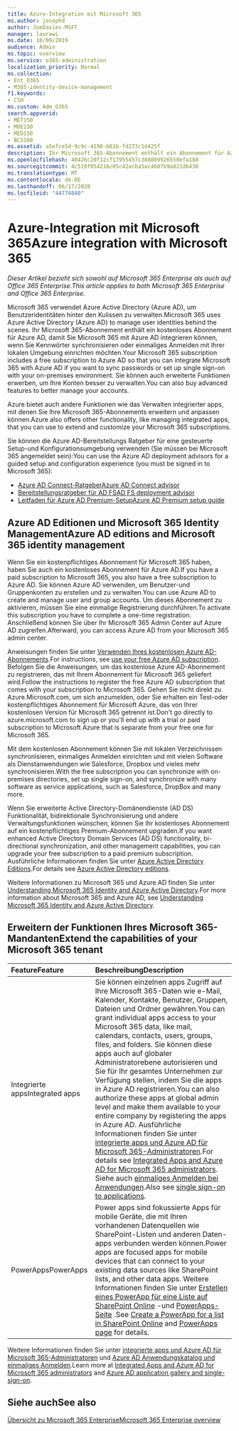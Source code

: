 ```yaml
---
title: Azure-Integration mit Microsoft 365
ms.author: josephd
author: JoeDavies-MSFT
manager: laurawi
ms.date: 10/09/2019
audience: Admin
ms.topic: overview
ms.service: o365-administration
localization_priority: Normal
ms.collection:
- Ent_O365
- M365-identity-device-management
f1.keywords:
- CSH
ms.custom: Adm_O365
search.appverid:
- MET150
- MOE150
- MED150
- BCS160
ms.assetid: a5efce5d-9c9c-4190-b61b-fd273c1d425f
description: Ihr Microsoft 365-Abonnement enthält ein Abonnement für Azure AD. Integrieren Sie Microsoft 365 mit Azure AD, wenn Sie die Kennwortsynchronisierung oder das einmalige Anmelden mit Ihrer lokalen Umgebung wünschen.
ms.openlocfilehash: 40426c20f12cf17955457c38d809926550efa188
ms.sourcegitcommit: 4c519f054216c05c42acba5ac460fb9a821d6436
ms.translationtype: MT
ms.contentlocale: de-DE
ms.lasthandoff: 06/17/2020
ms.locfileid: "44774840"
---
```

# <a name="azure-integration-with-microsoft-365"></a><span data-ttu-id="bdc90-104">Azure-Integration mit Microsoft 365</span><span class="sxs-lookup"><span data-stu-id="bdc90-104">Azure integration with Microsoft 365</span></span>

<span data-ttu-id="bdc90-105">*Dieser Artikel bezieht sich sowohl auf Microsoft 365 Enterprise als auch auf Office 365 Enterprise.*</span><span class="sxs-lookup"><span data-stu-id="bdc90-105">*This article applies to both Microsoft 365 Enterprise and Office 365 Enterprise.*</span></span>

<span data-ttu-id="bdc90-106">Microsoft 365 verwendet Azure Active Directory (Azure AD), um Benutzeridentitäten hinter den Kulissen zu verwalten.</span><span class="sxs-lookup"><span data-stu-id="bdc90-106">Microsoft 365 uses Azure Active Directory (Azure AD) to manage user identities behind the scenes.</span></span> <span data-ttu-id="bdc90-107">Ihr Microsoft 365-Abonnement enthält ein kostenloses Abonnement für Azure AD, damit Sie Microsoft 365 mit Azure AD integrieren können, wenn Sie Kennwörter synchronisieren oder einmaliges Anmelden mit Ihrer lokalen Umgebung einrichten möchten.</span><span class="sxs-lookup"><span data-stu-id="bdc90-107">Your Microsoft 365 subscription includes a free subscription to Azure AD so that you can integrate Microsoft 365 with Azure AD if you want to sync passwords or set up single sign-on with your on-premises environment.</span></span> <span data-ttu-id="bdc90-108">Sie können auch erweiterte Funktionen erwerben, um Ihre Konten besser zu verwalten.</span><span class="sxs-lookup"><span data-stu-id="bdc90-108">You can also buy advanced features to better manage your accounts.</span></span>
  
<span data-ttu-id="bdc90-109">Azure bietet auch andere Funktionen wie das Verwalten integrierter apps, mit denen Sie Ihre Microsoft 365-Abonnements erweitern und anpassen können.</span><span class="sxs-lookup"><span data-stu-id="bdc90-109">Azure also offers other functionality, like managing integrated apps, that you can use to extend and customize your Microsoft 365 subscriptions.</span></span>
  
<span data-ttu-id="bdc90-110">Sie können die Azure AD-Bereitstellungs Ratgeber für eine gesteuerte Setup-und Konfigurationsumgebung verwenden (Sie müssen bei Microsoft 365 angemeldet sein):</span><span class="sxs-lookup"><span data-stu-id="bdc90-110">You can use the Azure AD deployment advisors for a guided setup and configuration experience (you must be signed in to Microsoft 365):</span></span>

 - [<span data-ttu-id="bdc90-111">Azure AD Connect-Ratgeber</span><span class="sxs-lookup"><span data-stu-id="bdc90-111">Azure AD Connect advisor</span></span>](https://aka.ms/aadconnectpwsync)
 - [<span data-ttu-id="bdc90-112">Bereitstellungsratgeber für AD FS</span><span class="sxs-lookup"><span data-stu-id="bdc90-112">AD FS deployment advisor</span></span>](https://aka.ms/adfsguidance)
 - [<span data-ttu-id="bdc90-113">Leitfaden für Azure AD Premium-Setup</span><span class="sxs-lookup"><span data-stu-id="bdc90-113">Azure AD Premium setup guide</span></span>](https://aka.ms/aadpguidance)
  
## <a name="azure-ad-editions-and-microsoft-365-identity-management"></a><span data-ttu-id="bdc90-114">Azure AD Editionen und Microsoft 365 Identity Management</span><span class="sxs-lookup"><span data-stu-id="bdc90-114">Azure AD editions and Microsoft 365 identity management</span></span>

<span data-ttu-id="bdc90-115">Wenn Sie ein kostenpflichtiges Abonnement für Microsoft 365 haben, haben Sie auch ein kostenloses Abonnement für Azure AD.</span><span class="sxs-lookup"><span data-stu-id="bdc90-115">If you have a paid subscription to Microsoft 365, you also have a free subscription to Azure AD.</span></span> <span data-ttu-id="bdc90-116">Sie können Azure AD verwenden, um Benutzer-und Gruppenkonten zu erstellen und zu verwalten.</span><span class="sxs-lookup"><span data-stu-id="bdc90-116">You can use Azure AD to create and manage user and group accounts.</span></span> <span data-ttu-id="bdc90-117">Um dieses Abonnement zu aktivieren, müssen Sie eine einmalige Registrierung durchführen.</span><span class="sxs-lookup"><span data-stu-id="bdc90-117">To activate this subscription you have to complete a one-time registration.</span></span> <span data-ttu-id="bdc90-118">Anschließend können Sie über Ihr Microsoft 365 Admin Center auf Azure AD zugreifen.</span><span class="sxs-lookup"><span data-stu-id="bdc90-118">Afterward, you can access Azure AD from your Microsoft 365 admin center.</span></span> 

<span data-ttu-id="bdc90-119">Anweisungen finden Sie unter [Verwenden Ihres kostenlosen Azure AD-Abonnements](https://go.microsoft.com/fwlink/p/?LinkId=617127).</span><span class="sxs-lookup"><span data-stu-id="bdc90-119">For instructions, see [use your free Azure AD subscription](https://go.microsoft.com/fwlink/p/?LinkId=617127).</span></span> <span data-ttu-id="bdc90-120">Befolgen Sie die Anweisungen, um das ﻿kostenlose Azure AD-Abonnement zu registrieren, das mit Ihrem Abonnement für Microsoft 365 geliefert wird.</span><span class="sxs-lookup"><span data-stu-id="bdc90-120">Follow the instructions to register the free Azure AD subscription that comes with your subscription to Microsoft 365.</span></span> <span data-ttu-id="bdc90-121">Gehen Sie nicht direkt zu Azure.Microsoft.com, um sich anzumelden, oder Sie erhalten ein Test-oder kostenpflichtiges Abonnement für Microsoft Azure, das von Ihrer kostenlosen Version für Microsoft 365 getrennt ist.</span><span class="sxs-lookup"><span data-stu-id="bdc90-121">Don't go directly to azure.microsoft.com to sign up or you'll end up with a trial or paid subscription to Microsoft Azure that is separate from your free one for Microsoft 365.</span></span> 
  
<span data-ttu-id="bdc90-122">Mit dem kostenlosen Abonnement können Sie mit lokalen Verzeichnissen synchronisieren, einmaliges Anmelden einrichten und mit vielen Software als Dienstanwendungen wie Salesforce, Dropbox und vieles mehr synchronisieren.</span><span class="sxs-lookup"><span data-stu-id="bdc90-122">With the free subscription you can synchronize with on-premises directories, set up single sign-on, and synchronize with many software as service applications, such as Salesforce, DropBox and many more.</span></span>
  
<span data-ttu-id="bdc90-123">Wenn Sie erweiterte Active Directory-Domänendienste (AD DS) Funktionalität, bidirektionale Synchronisierung und andere Verwaltungsfunktionen wünschen, können Sie Ihr kostenloses Abonnement auf ein kostenpflichtiges Premium-Abonnement upgraden.</span><span class="sxs-lookup"><span data-stu-id="bdc90-123">If you want enhanced Active Directory Domain Services (AD DS) functionality, bi-directional synchronization, and other management capabilities, you can upgrade your free subscription to a paid premium subscription.</span></span> <span data-ttu-id="bdc90-124">Ausführliche Informationen finden Sie unter [Azure Active Directory Editions](https://azure.microsoft.com/pricing/details/active-directory/).</span><span class="sxs-lookup"><span data-stu-id="bdc90-124">For details see [Azure Active Directory editions](https://azure.microsoft.com/pricing/details/active-directory/).</span></span>
  
<span data-ttu-id="bdc90-125">Weitere Informationen zu Microsoft 365 und Azure AD finden Sie unter [Understanding Microsoft 365 Identity and Azure Active Directory](about-office-365-identity.md).</span><span class="sxs-lookup"><span data-stu-id="bdc90-125">For more information about Microsoft 365 and Azure AD, see [Understanding Microsoft 365 Identity and Azure Active Directory](about-office-365-identity.md).</span></span>
  
## <a name="extend-the-capabilities-of-your-microsoft-365-tenant"></a><span data-ttu-id="bdc90-126">Erweitern der Funktionen Ihres Microsoft 365-Mandanten</span><span class="sxs-lookup"><span data-stu-id="bdc90-126">Extend the capabilities of your Microsoft 365 tenant</span></span>

|<span data-ttu-id="bdc90-127">**Feature**</span><span class="sxs-lookup"><span data-stu-id="bdc90-127">**Feature**</span></span>|<span data-ttu-id="bdc90-128">**Beschreibung**</span><span class="sxs-lookup"><span data-stu-id="bdc90-128">**Description**</span></span>|
|:-----|:-----|
|<span data-ttu-id="bdc90-129">Integrierte apps</span><span class="sxs-lookup"><span data-stu-id="bdc90-129">Integrated apps</span></span>  <br/> |<span data-ttu-id="bdc90-130">Sie können einzelnen apps Zugriff auf Ihre Microsoft 365-Daten wie e-Mail, Kalender, Kontakte, Benutzer, Gruppen, Dateien und Ordner gewähren.</span><span class="sxs-lookup"><span data-stu-id="bdc90-130">You can grant individual apps access to your Microsoft 365 data, like mail, calendars, contacts, users, groups, files, and folders.</span></span> <span data-ttu-id="bdc90-131">Sie können diese apps auch auf globaler Administratorebene autorisieren und Sie für Ihr gesamtes Unternehmen zur Verfügung stellen, indem Sie die apps in Azure AD registrieren.</span><span class="sxs-lookup"><span data-stu-id="bdc90-131">You can also authorize these apps at global admin level and make them available to your entire company by registering the apps in Azure AD.</span></span> <span data-ttu-id="bdc90-132">Ausführliche Informationen finden Sie unter [integrierte apps und Azure AD für Microsoft 365-Administratoren](https://support.office.com/article/cb2250e3-451e-416f-bf4e-363549652c2a).</span><span class="sxs-lookup"><span data-stu-id="bdc90-132">For details see [Integrated Apps and Azure AD for Microsoft 365 administrators](https://support.office.com/article/cb2250e3-451e-416f-bf4e-363549652c2a).</span></span>  <br/> <span data-ttu-id="bdc90-133">Siehe auch [einmaliges Anmelden bei Anwendungen](https://go.microsoft.com/fwlink/p/?LinkId=698604).</span><span class="sxs-lookup"><span data-stu-id="bdc90-133">Also see [single sign-on to applications](https://go.microsoft.com/fwlink/p/?LinkId=698604).</span></span>  <br/> |
|<span data-ttu-id="bdc90-134">PowerApps</span><span class="sxs-lookup"><span data-stu-id="bdc90-134">PowerApps</span></span>  <br/> | <span data-ttu-id="bdc90-135">Power apps sind fokussierte Apps für mobile Geräte, die mit Ihren vorhandenen Datenquellen wie SharePoint-Listen und anderen Daten-apps verbunden werden können.</span><span class="sxs-lookup"><span data-stu-id="bdc90-135">Power apps are focused apps for mobile devices that can connect to your existing data sources like SharePoint lists, and other data apps.</span></span> <span data-ttu-id="bdc90-136">Weitere Informationen finden Sie unter [Erstellen eines PowerApp für eine Liste auf SharePoint Online](https://support.office.com/article/9338b2d2-67ac-4b81-8e67-97da27e5e9ab) -und [PowerApps-Seite](https://powerapps.microsoft.com/) .</span><span class="sxs-lookup"><span data-stu-id="bdc90-136">See [Create a PowerApp for a list in SharePoint Online](https://support.office.com/article/9338b2d2-67ac-4b81-8e67-97da27e5e9ab) and [PowerApps page](https://powerapps.microsoft.com/) for details.</span></span>  <br/> |
   
<span data-ttu-id="bdc90-137">Weitere Informationen finden Sie unter [integrierte apps und Azure AD für Microsoft 365-Administratoren](integrated-apps-and-azure-ads.md) und [Azure AD Anwendungskatalog und einmaliges Anmelden](https://docs.microsoft.com/azure/active-directory/manage-apps/what-is-single-sign-on).</span><span class="sxs-lookup"><span data-stu-id="bdc90-137">Learn more at [Integrated Apps and Azure AD for Microsoft 365 administrators](integrated-apps-and-azure-ads.md) and [Azure AD application gallery and single-sign-on](https://docs.microsoft.com/azure/active-directory/manage-apps/what-is-single-sign-on).</span></span>

## <a name="see-also"></a><span data-ttu-id="bdc90-138">Siehe auch</span><span class="sxs-lookup"><span data-stu-id="bdc90-138">See also</span></span>

[<span data-ttu-id="bdc90-139">Übersicht zu Microsoft 365 Enterprise</span><span class="sxs-lookup"><span data-stu-id="bdc90-139">Microsoft 365 Enterprise overview</span></span>](https://docs.microsoft.com/microsoft-365/enterprise/microsoft-365-overview)
